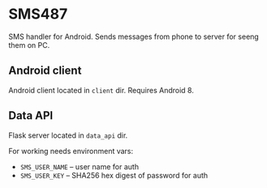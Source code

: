 # SMS487

SMS handler for Android. Sends messages from phone to server
for seeng them on PC.

## Android client

Android client located in `client` dir. Requires Android 8.

## Data API

Flask server located in `data_api` dir.

For working needs environment vars:

  * `SMS_USER_NAME` – user name for auth
  * `SMS_USER_KEY` – SHA256 hex digest of password for auth
